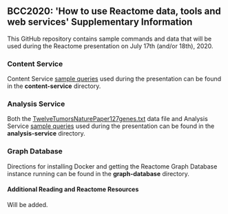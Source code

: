<h2> BCC2020: 'How to use Reactome data, tools and web services' Supplementary Information </h2>

This GitHub repository contains sample commands and data that will be used during the Reactome presentation on July 17th (and/or 18th), 2020.

<h3> Content Service </h3>
Content Service <a href="https://github.com/reactome/BCC-2020/blob/master/content-service/content-service_sample-commands.sh">sample queries</a> used during the presentation can be found in the <b>content-service</b> directory.

<h3> Analysis Service </h3>
Both the <a href="https://github.com/reactome/BCC-2020/blob/master/analysis-service/TwelveTumorsNaturePaper127genes.txt">TwelveTumorsNaturePaper127genes.txt</a> data file and Analysis Service <a href="https://github.com/reactome/BCC-2020/blob/master/analysis-service/analysis-service_sample-commands.sh">sample queries</a> used during the presentation can be found in the <b>analysis-service</b> directory.

<h3> Graph Database </h3>
Directions for installing Docker and getting the Reactome Graph Database instance running can be found in the <b>graph-database</b> directory.


<h4> Additional Reading and Reactome Resources </h4>
Will be added.
